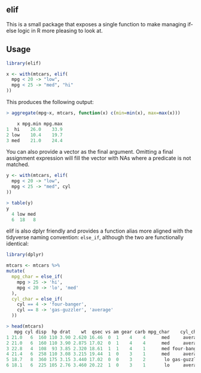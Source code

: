 ## elif

This is a small package that exposes a single function to make managing
if-else logic in R more pleasing to look at.

## Usage

```r
library(elif)

x <- with(mtcars, elif(
  mpg < 20 -> "low",
  mpg < 25 -> "med", "hi"
))
```

This produces the following output:

```r
> aggregate(mpg~x, mtcars, function(x) c(min=min(x), max=max(x)))

    x mpg.min mpg.max
1  hi    26.0    33.9
2 low    10.4    19.7
3 med    21.0    24.4
```

You can also provide a vector as the final argument. Omitting a final assignment
expression will fill the vector with NAs where a predicate is not matched.

```r
y <- with(mtcars, elif(
  mpg < 20 -> "low",
  mpg < 25 -> "med", cyl
))

> table(y)
y
  4 low med 
  6  18   8 
```

elif is also dplyr friendly and provides a function alias more aligned with the 
tidyverse naming convention: `else_if`, although the two are functionally
identical:

```r
library(dplyr)

mtcars <- mtcars %>%
mutate(
  mpg_char = else_if(
    mpg > 25 -> 'hi',
    mpg < 20 -> 'lo', 'med'
  ),
  cyl_char = else_if(
    cyl == 4 -> 'four-banger',
    cyl == 8 -> 'gas-guzzler', 'average'
  ))

> head(mtcars)
   mpg cyl disp  hp drat    wt  qsec vs am gear carb mpg_char    cyl_char
1 21.0   6  160 110 3.90 2.620 16.46  0  1    4    4      med     average
2 21.0   6  160 110 3.90 2.875 17.02  0  1    4    4      med     average
3 22.8   4  108  93 3.85 2.320 18.61  1  1    4    1      med four-banger
4 21.4   6  258 110 3.08 3.215 19.44  1  0    3    1      med     average
5 18.7   8  360 175 3.15 3.440 17.02  0  0    3    2       lo gas-guzzler
6 18.1   6  225 105 2.76 3.460 20.22  1  0    3    1       lo     average
```
